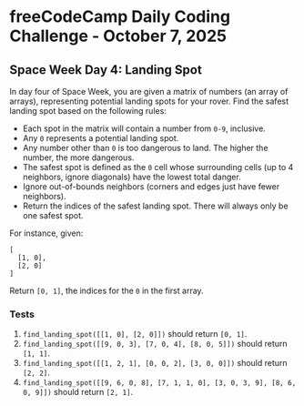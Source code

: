 # freeCodeCamp Daily Coding Challenge - October 7, 2025

## Space Week Day 4: Landing Spot

In day four of Space Week, you are given a matrix of numbers (an array of arrays), representing potential landing spots for your rover. Find the safest landing spot based on the following rules:

* Each spot in the matrix will contain a number from `0-9`, inclusive.
* Any `0` represents a potential landing spot.
* Any number other than `0` is too dangerous to land. The higher the number, the more dangerous.
* The safest spot is defined as the `0` cell whose surrounding cells (up to 4 neighbors, ignore diagonals) have the lowest total danger.
* Ignore out-of-bounds neighbors (corners and edges just have fewer neighbors).
* Return the indices of the safest landing spot. There will always only be one safest spot.

For instance, given:
```
[
  [1, 0],
  [2, 0]
]
```
Return `[0, 1]`, the indices for the `0` in the first array.

### Tests

1. `find_landing_spot([[1, 0], [2, 0]])` should return `[0, 1]`.
2. `find_landing_spot([[9, 0, 3], [7, 0, 4], [8, 0, 5]])` should return `[1, 1]`.
3. `find_landing_spot([[1, 2, 1], [0, 0, 2], [3, 0, 0]])` should return `[2, 2]`.
4. `find_landing_spot([[9, 6, 0, 8], [7, 1, 1, 0], [3, 0, 3, 9], [8, 6, 0, 9]])` should return `[2, 1]`.